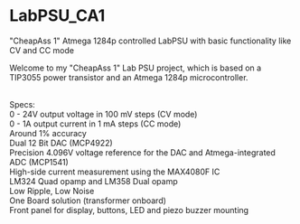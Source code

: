# LabPSU_CA1
"CheapAss 1" Atmega 1284p controlled LabPSU with basic functionality like CV and CC mode

Welcome to my "CheapAss 1" Lab PSU project, which is based on a TIP3055 power transistor and an Atmega 1284p microcontroller.<br /><br />

Specs:<br />
0 - 24V output voltage in 100 mV steps (CV mode)<br />
0 - 1A output current in 1 mA steps (CC mode)<br />
Around 1% accuracy<br />
Dual 12 Bit DAC (MCP4922)<br />
Precision 4.096V voltage reference for the DAC and Atmega-integrated ADC (MCP1541)<br />
High-side current measurement using the MAX4080F IC<br />
LM324 Quad opamp and LM358 Dual opamp<br />
Low Ripple, Low Noise<br />
One Board solution (transformer onboard)<br />
Front panel for display, buttons, LED and piezo buzzer mounting